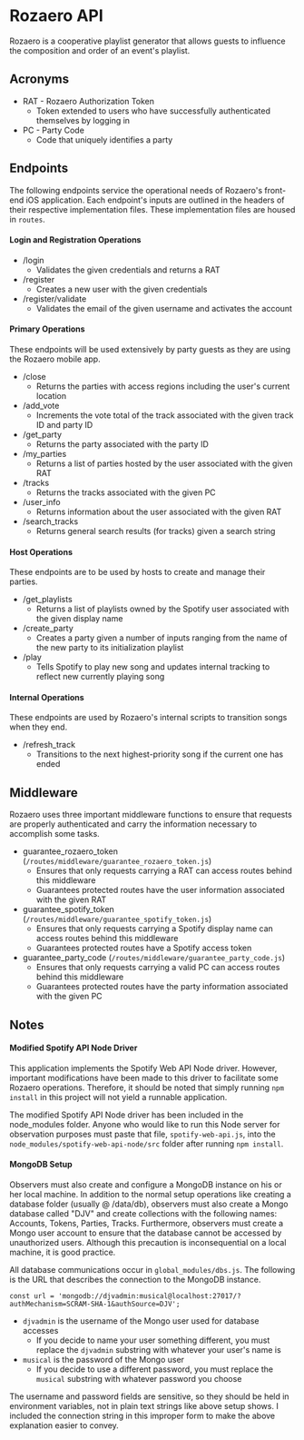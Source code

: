 # Rozaero API
Rozaero is a cooperative playlist generator that allows guests to influence the composition and order of an event's playlist.

## Acronyms

* RAT - Rozaero Authorization Token
    * Token extended to users who have successfully authenticated themselves by logging in
* PC - Party Code
    * Code that uniquely identifies a party

## Endpoints

The following endpoints service the operational needs of Rozaero's front-end iOS application. Each endpoint's inputs
are outlined in the headers of their respective implementation files. These implementation files are housed in `routes`.

#### Login and Registration Operations

* /login
    * Validates the given credentials and returns a RAT
* /register
    * Creates a new user with the given credentials
* /register/validate
    * Validates the email of the given username and activates the account

#### Primary Operations
These endpoints will be used extensively by party guests as they are using the Rozaero mobile app.

* /close
    * Returns the parties with access regions including the user's current location
* /add_vote
    * Increments the vote total of the track associated with the given track ID and party ID
* /get_party
    * Returns the party associated with the party ID
* /my_parties
    * Returns a list of parties hosted by the user associated with the given RAT
* /tracks
    * Returns the tracks associated with the given PC
* /user_info
    * Returns information about the user associated with the given RAT
* /search_tracks
    * Returns general search results (for tracks) given a search string
    
#### Host Operations
These endpoints are to be used by hosts to create and manage their parties.

* /get_playlists
    * Returns a list of playlists owned by the Spotify user associated with the given display name
* /create_party
    * Creates a party given a number of inputs ranging from the name of the new party to its initialization playlist
* /play
    * Tells Spotify to play new song and updates internal tracking to reflect new currently playing song

#### Internal Operations
These endpoints are used by Rozaero's internal scripts to transition songs when they end.

* /refresh_track
    * Transitions to the next highest-priority song if the current one has ended
    
## Middleware

Rozaero uses three important middleware functions to ensure that requests are properly authenticated and carry the information
necessary to accomplish some tasks.

* guarantee_rozaero_token (`/routes/middleware/guarantee_rozaero_token.js`)
    * Ensures that only requests carrying a RAT can access routes behind this middleware
    * Guarantees protected routes have the user information associated with the given RAT
* guarantee_spotify_token (`/routes/middleware/guarantee_spotify_token.js`)
    * Ensures that only requests carrying a Spotify display name can access routes behind this middleware
    * Guarantees protected routes have a Spotify access token
* guarantee_party_code (`/routes/middleware/guarantee_party_code.js`)
    * Ensures that only requests carrying a valid PC can access routes behind this middleware
    * Guarantees protected routes have the party information associated with the given PC

## Notes

#### Modified Spotify API Node Driver

This application implements the Spotify Web API Node driver. However, important modifications have been made to this driver
to facilitate some Rozaero operations. Therefore, it should be noted that simply running `npm install` in this
project will not yield a runnable application. 

The modified Spotify API Node driver has been included in the node_modules folder. Anyone who would like to run this Node server for observation purposes must paste that file, `spotify-web-api.js`, into the `node_modules/spotify-web-api-node/src` folder after running `npm install`.

#### MongoDB Setup

Observers must also create and configure a MongoDB instance on his or her local machine. In addition to the normal setup
operations like creating a database folder (usually @ /data/db), observers must also create a Mongo database called "DJV" and
create collections with the following names: Accounts, Tokens, Parties, Tracks. Furthermore, observers must create
a Mongo user account to ensure that the database cannot be accessed by unauthorized users. Although this precaution is inconsequential on a local machine, it is good practice.

All database communications occur in `global_modules/dbs.js`. The following is the URL that describes the connection to the MongoDB instance.

`const url = 'mongodb://djvadmin:musical@localhost:27017/?authMechanism=SCRAM-SHA-1&authSource=DJV';`

* `djvadmin` is the username of the Mongo user used for database accesses
    * If you decide to name your user something different, you must replace the `djvadmin` substring with whatever your user's name is
* `musical` is the password of the Mongo user
    * If you decide to use a different password, you must replace the `musical` substring with whatever password you choose
    
The username and password fields are sensitive, so they should be held in environment variables, not in plain text strings like above setup shows. I included the connection string in this improper form to make the above explanation easier to convey.
